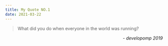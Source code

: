```yaml
---
title: My Quote NO.1
date: 2021-03-22
---
```


> What did you do when everyone in the world was running?

<div style="text-align: right"> <i>- developomp 2019</i> </div>
